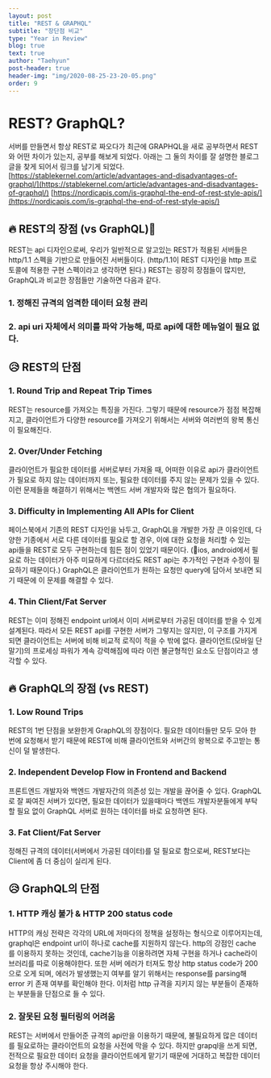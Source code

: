 ```yaml
---
layout: post
title: "REST & GRAPHQL"
subtitle: "장단점 비교"
type: "Year in Review"
blog: true
text: true
author: "Taehyun"
post-header: true
header-img: "img/2020-08-25-23-20-05.png"
order: 9
---
```


# REST? GraphQL?

서버를 만들면서 항상 REST로 짜오다가 최근에 GRAPHQL을 새로 공부하면서 REST와 어떤 차이가 있는지, 공부를 해보게 되었다. 아래는 그 둘의 차이를 잘 설명한 블로그 글을 찾게 되어서 링크를 남기게 되었다.
[https://stablekernel.com/article/advantages-and-disadvantages-of-graphql/](https://stablekernel.com/article/advantages-and-disadvantages-of-graphql/)
[https://nordicapis.com/is-graphql-the-end-of-rest-style-apis/](https://nordicapis.com/is-graphql-the-end-of-rest-style-apis/)

## 🔥 REST의 장점 (vs GraphQL)

REST는 api 디자인으로써, 우리가 일반적으로 알고있는 REST가 적용된 서버들은 http/1.1 스펙을 기반으로 만들어진 서버들이다. (http/1.1이 REST 디자인을 http 프로토콜에 적용한 구현 스펙이라고 생각하면 된다.)
REST는 굉장히 장점들이 많지만, GraphQL과 비교한 장점들만 기술하면 다음과 같다.

### 1. 정해진 규격의 엄격한 데이터 요청 관리

### 2. api uri 자체에서 의미를 파악 가능해, 따로 api에 대한 메뉴얼이 필요 없다.

## 😥 REST의 단점

### 1. Round Trip and Repeat Trip Times
REST는 resource를 가져오는 특징을 가진다. 그렇기 때문에 resource가 점점 복잡해지고, 클라이언트가 다양한 resource를 가져오기 위해서는 서버와 여러번의 왕복 통신이 필요해진다.

### 2. Over/Under Fetching
클라이언트가 필요한 데이터를 서버로부터 가져올 때, 어떠한 이유로 api가 클라이언트가 필요로 하지 않는 데이터까지 또는, 필요한 데이터를 주지 않는 문제가 있을 수 있다. 이런 문제들을 해결하기 위해서는 백엔드 서버 개발자와 많은 협의가 필요하다.

### 3. Difficulty in Implementing All APIs for Client
페이스북에서 기존의 REST 디자인을 놔두고, GraphQL을 개발한 가장 큰 이유인데, 다양한 기종에서 서로 다른 데이터를 필요로 할 경우, 이에 대한 요청을 처리할 수 있는 api들을 REST로 모두 구현하는데 힘든 점이 있었기 때문이다. (ios, android에서 필요로 하는 데이터가 아주 미묘하게 다르더라도 REST api는 추가적인 구현과 수정이 필요하기 때문이다.) GraphQL은 클라이언트가 원하는 요청만 query에 담아서 보내면 되기 때문에 이 문제를 해결할 수 있다.

### 4. Thin Client/Fat Server
REST는 이미 정해진 endpoint url에서 이미 서버로부터 가공된 데이터를 받을 수 있게 설계된다. 따라서 모든 REST api를 구현한 서버가 그렇지는 않지만, 이 구조를 가지게 되면 클라이언트는 서버에 비해 비교적 로직이 적을 수 밖에 없다. 클라이언트(모바일 단말기)의 프로세싱 파워가 계속 강력해짐에 따라 이런 불균형적인 요소도 단점이라고 생각할 수 있다.

## 🔥 GraphQL의 장점 (vs REST)

### 1. Low Round Trips
REST의 1번 단점을 보완한게 GraphQL의 장점이다. 필요한 데이터들만 모두 모아 한번에 요청해서 받기 때문에 REST에 비해 클라이언트와 서버간의 왕복으로 주고받는 통신이 덜 발생한다.

### 2. Independent Develop Flow in Frontend and Backend
프론트엔드 개발자와 백엔드 개발자간의 의존성 있는 개발을 끊어줄 수 있다. GraphQL로 잘 짜여진 서버가 있다면, 필요한 데이터가 있을때마다 백엔드 개발자분들에게 부탁할 필요 없이 GraphQL 서버로 원하는 데이터를 바로 요청하면 된다.

### 3. Fat Client/Fat Server
정해진 규격의 데이터(서버에서 가공된 데이터)를 덜 필요로 함으로써, REST보다는 Client에 좀 더 중심이 실리게 된다.

## 😥 GraphQL의 단점
### 1. HTTP 캐싱 불가 & HTTP 200 status code
HTTP의 캐싱 전략은 각각의 URL에 저마다의 정책을 설정하는 형식으로 이루어지는데, graphql은 endpoint url이 하나로 cache를 지원하지 않는다. http의 강점인 cache를 이용하지 못하는 것인데, cache기능을 이용하려면 자체 구현을 하거나 cache라이브러리를 따로 이용해야한다. 또한 서버 에러가 터져도 항상 http status code가 200으로 오게 되며, 에러가 발생했는지 여부를 알기 위해서는 response를 parsing해 error 키 존재 여부를 확인해야 한다. 이처럼 http 규격을 지키지 않는 부분들이 존재하는 부분들을 단점으로 들 수 있다.

### 2. 잘못된 요청 필터링의 어려움
REST는 서버에서 만들어준 규격의 api만을 이용하기 때문에, 불필요하게 많은 데이터를 필요로하는 클라이언트의 요청을 사전에 막을 수 있다. 하지만 grapql을 쓰게 되면, 전적으로 필요한 데이터 요청을 클라이언트에게 맡기기 때문에 거대하고 복잡한 데이터 요청을 항상 주시해야 한다.
